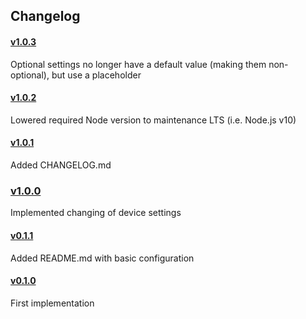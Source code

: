 ## Changelog

#### [v1.0.3](https://github.com/derjayjay/homebridge-keylights/compare/v1.0.2...v1.0.3)

Optional settings no longer have a default value (making them non-optional), but use a placeholder

#### [v1.0.2](https://github.com/derjayjay/homebridge-keylights/compare/v1.0.1...v1.0.2)

Lowered required Node version to maintenance LTS (i.e. Node.js v10)

#### [v1.0.1](https://github.com/derjayjay/homebridge-keylights/compare/v1.0.0...v1.0.1)

Added CHANGELOG.md

### [v1.0.0](https://github.com/derjayjay/homebridge-keylights/compare/v0.1.1...v1.0.0)

Implemented changing of device settings

#### [v0.1.1](https://github.com/derjayjay/homebridge-keylights/compare/v0.1.0...v0.1.1)

Added README.md with basic configuration

#### [v0.1.0](https://github.com/derjayjay/homebridge-keylights/compare/99da1a3...v0.1.0)

First implementation
